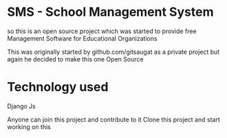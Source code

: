 # SMS - School Management System

so this is an open source project which was started to provide free Management Software for Educational Organizations

This was originally started by github.com/gitsaugat as a private project but again he decided to make this one Open Source

# Technology used
  Django 
  Js

Anyone can join this project and contribute to it 
Clone this project and start working on this
